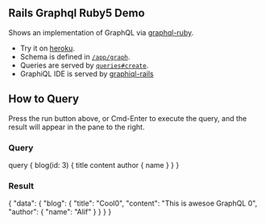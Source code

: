## Rails Graphql Ruby5 Demo
Shows an implementation of GraphQL via [graphql-ruby](https://github.com/rmosolgo/graphql-ruby).


- Try it on [heroku](https://graphql-rails5.herokuapp.com/).
- Schema is defined in  [`/app/graph`](https://github.com/saroar/GraphGL-With-Rails5/tree/master/app/graph).
- Queries are served by [`queries#create`](https://github.com/saroar/GraphGL-With-Rails5/blob/master/app/controllers/queries_controller.rb).
- GraphiQL IDE is served by [graphiql-rails](https://github.com/rmosolgo/graphiql-rails)

## How to Query 
Press the run button above, or Cmd-Enter to execute the query, and the result
will appear in the pane to the right.

### Query

query {
  blog(id: 3) {
    title
    content
    author {
      name
    }
  }
}

### Result

{
  "data": {
    "blog": {
      "title": "Cool0",
      "content": "This is awesoe GraphQL 0",
      "author": {
        "name": "Alif"
      }
    }
  }
}

